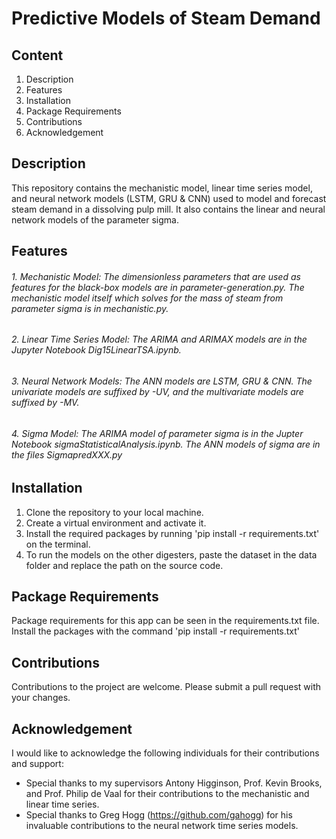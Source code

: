 # Predictive Models of Steam Demand

## Content
1. Description
2. Features
3. Installation
4. Package Requirements
5. Contributions
6. Acknowledgement

## Description
This repository contains the mechanistic model, linear time series model, and neural network models (LSTM, GRU & CNN) used to model and forecast steam demand in a dissolving pulp mill. It also contains the linear and neural network models of the parameter sigma.

## Features
###### 1. Mechanistic Model: The dimensionless parameters that are used as features for the black-box models are in parameter-generation.py. The mechanistic model itself which solves for the mass of steam from parameter sigma is in mechanistic.py.
###### 2. Linear Time Series Model: The ARIMA and ARIMAX models are in the Jupyter Notebook Dig15LinearTSA.ipynb.
###### 3. Neural Network Models: The ANN models are LSTM, GRU & CNN. The univariate models are suffixed by -UV, and the multivariate models are suffixed by -MV.
###### 4. Sigma Model: The ARIMA model of parameter sigma is in the Jupter Notebook sigmaStatisticalAnalysis.ipynb. The ANN models of sigma are in the files SigmapredXXX.py

## Installation
1. Clone the repository to your local machine.
2. Create a virtual environment and activate it.
3. Install the required packages by running 'pip install -r requirements.txt' on the terminal.
4. To run the models on the other digesters, paste the dataset in the data folder and replace the path on the source code.

## Package Requirements
Package requirements for this app can be seen in the requirements.txt file. Install the packages with the command 'pip install -r requirements.txt'

## Contributions
Contributions to the project are welcome. Please submit a pull request with your changes.

## Acknowledgement
I would like to acknowledge the following individuals for their contributions and support:
- Special thanks to my supervisors Antony Higginson, Prof. Kevin Brooks, and Prof. Philip de Vaal for their contributions to the mechanistic and linear time series.
- Special thanks to Greg Hogg (https://github.com/gahogg) for his invaluable contributions to the neural network time series models.


